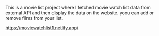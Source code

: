 This is a movie list project where I fetched movie watch list data from          
external API and then display the data on the website. yoou can add or remove films from your list.                                                                                            
 
https://moviewatchlist1.netlify.app/    
